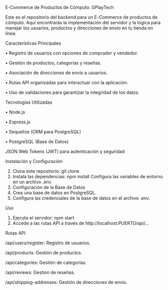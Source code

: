 E-Commerce de Productos de Cómputo: GPlayTech
  
Este es el repositorio del backend para un E-Commerce de productos de cómputo. Aquí encontrarás la implementación del servidor y la lógica para manejar los usuarios, productos y direcciones de envío en tu tienda en línea.
  
Características Principales
    
• Registro de usuarios con opciones de comprador y vendedor.
  
• Gestión de productos, categorías y reseñas.
  
• Asociación de direcciones de envío a usuarios.
  
• Rutas API organizadas para interactuar con la aplicación.
  
• Uso de validaciones para garantizar la integridad de los datos.
  
      
Tecnologías Utilizadas
  
• Node.js
  
• Express.js
  
• Sequelize (ORM para PostgreSQL)
  
• PostgreSQL (Base de Datos)
  
JSON Web Tokens (JWT) para autenticación y seguridad
  
Instalación y Configuración
1. Clona este repositorio: git clone 
2. Instala las dependencias: npm install
Configura las variables de entorno en un archivo .env
3. Configuración de la Base de Datos
4. Crea una base de datos en PostgreSQL.
5. Configura las credenciales de la base de datos en el archivo .env.
  
Uso
1. Ejecuta el servidor: npm start
2. Accede a las rutas API a través de http://localhost:PUERTO/api/...
  
Rutas API
  
/api/users/register: Registro de usuarios.
  
/api/products: Gestión de productos.
  
/api/categories: Gestión de categorías.
  
/api/reviews: Gestión de reseñas.
  
/api/shipping-addresses: Gestión de direcciones de envío.
